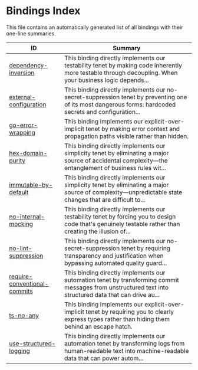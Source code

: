 # Bindings Index

This file contains an automatically generated list of all bindings with their one-line summaries.

| ID | Summary |
|---|---|
| [dependency-inversion](./dependency-inversion.md) | This binding directly implements our testability tenet by making code inherently more testable through decoupling. When your business logic depends... |
| [external-configuration](./external-configuration.md) | This binding directly implements our no-secret-suppression tenet by preventing one of its most dangerous forms: hardcoded secrets and configuration... |
| [go-error-wrapping](./go-error-wrapping.md) | This binding implements our explicit-over-implicit tenet by making error context and propagation paths visible rather than hidden. |
| [hex-domain-purity](./hex-domain-purity.md) | This binding directly implements our simplicity tenet by eliminating a major source of accidental complexity—the entanglement of business rules wit... |
| [immutable-by-default](./immutable-by-default.md) | This binding directly implements our simplicity tenet by eliminating a major source of complexity—unpredictable state changes that are difficult to... |
| [no-internal-mocking](./no-internal-mocking.md) | This binding directly implements our testability tenet by forcing you to design code that's genuinely testable rather than creating the illusion of... |
| [no-lint-suppression](./no-lint-suppression.md) | This binding directly implements our no-secret-suppression tenet by requiring transparency and justification when bypassing automated quality guard... |
| [require-conventional-commits](./require-conventional-commits.md) | This binding directly implements our automation tenet by transforming commit messages from unstructured text into structured data that can drive au... |
| [ts-no-any](./ts-no-any.md) | This binding implements our explicit-over-implicit tenet by requiring you to clearly express types rather than hiding them behind an escape hatch. |
| [use-structured-logging](./use-structured-logging.md) | This binding directly implements our automation tenet by transforming logs from human-readable text into machine-readable data that can power autom... |
